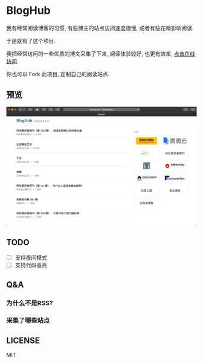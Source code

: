 # BlogHub

我有经常阅读博客的习惯, 有些博主的站点访问速度很慢, 或者有些花哨影响阅读.

于是就有了这个项目.

我把经常访问的一些优质的博文采集了下来, 阅读体验较好, 也更有效率, [点击在线访问](http://hub.util.city/).

你也可以 Fork 此项目, 定制自己的阅读站点.

## 预览
![](./docs/preview1.jpg)

## TODO
+ [ ] 支持夜间模式
+ [ ] 支持代码高亮

## Q&A
### 为什么不是RSS?

### 采集了哪些站点

## LICENSE
MIT
